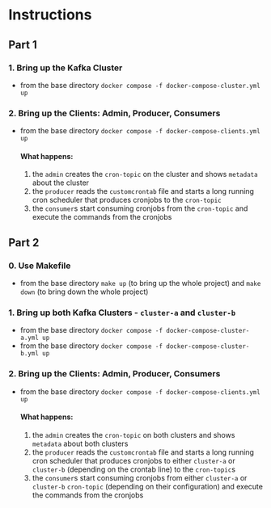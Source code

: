 # Instructions

## Part 1

### 1. Bring up the Kafka Cluster
- from the base directory `docker compose -f docker-compose-cluster.yml up`

### 2. Bring up the Clients: Admin, Producer, Consumers
- from the base directory `docker compose -f docker-compose-clients.yml up`
  #### What happens:
  1. the `admin` creates the `cron-topic` on the cluster and shows `metadata` about the cluster
  2. the `producer` reads the `customcrontab` file and starts a long running cron scheduler that produces cronjobs to the `cron-topic`
  3. the `consumer`s start consuming cronjobs from the `cron-topic` and execute the commands from the cronjobs

## Part 2

### 0. Use Makefile
- from the base directory `make up` (to bring up the whole project) and `make down` (to bring down the whole project)

### 1. Bring up both Kafka Clusters - `cluster-a` and `cluster-b`
- from the base directory `docker compose -f docker-compose-cluster-a.yml up`
- from the base directory `docker compose -f docker-compose-cluster-b.yml up`

### 2. Bring up the Clients: Admin, Producer, Consumers
- from the base directory `docker compose -f docker-compose-clients.yml up`
  #### What happens:
    1. the `admin` creates the `cron-topic` on both clusters and shows `metadata` about both clusters
    2. the `producer` reads the `customcrontab` file and starts a long running cron scheduler that produces cronjobs to either `cluster-a` or `cluster-b` (depending on the crontab line) to the `cron-topic`s
    3. the `consumer`s start consuming cronjobs from either `cluster-a` or `cluster-b` `cron-topic` (depending on their configuration) and execute the commands from the cronjobs